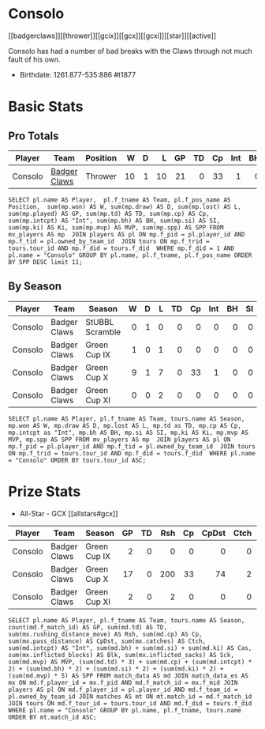 # Consolo

[[badgerclaws]][[thrower]][[gcix]][[gcx]][[gcxi]][[star]][[active]]

Consolo has had a number of bad breaks with the Claws through not much fault of his own.

* Birthdate: 1261.877-535:886 #t1877

# Basic Stats

## Pro Totals

| Player           | Team        | Position      | W | D | L | GP | TD | Cp | Int | BH | SI | Ki | MVP | SPP |
|------------------|-------------|---------------|--:|--:|--:|---:|---:|---:|----:|---:|---:|---:|----:|----:|
| Consolo | [Badger Claws](../teams/badgerclaws) | Thrower  |   10 |    1 |   10 |   21 |    0 |   33 |    1 |    0 |    0 |    0 |    4 |   55 |

```
SELECT pl.name AS Player,  pl.f_tname AS Team, pl.f_pos_name AS Position,  sum(mp.won) AS W, sum(mp.draw) AS D, sum(mp.lost) AS L, sum(mp.played) AS GP, sum(mp.td) AS TD, sum(mp.cp) AS Cp, sum(mp.intcpt) AS "Int", sum(mp.bh) AS BH, sum(mp.si) AS SI, sum(mp.ki) AS Ki, sum(mp.mvp) AS MVP, sum(mp.spp) AS SPP FROM mv_players AS mp  JOIN players AS pl ON mp.f_pid = pl.player_id AND mp.f_tid = pl.owned_by_team_id  JOIN tours ON mp.f_trid = tours.tour_id AND mp.f_did = tours.f_did  WHERE mp.f_did = 1 AND pl.name = "Consolo" GROUP BY pl.name, pl.f_tname, pl.f_pos_name ORDER BY SPP DESC limit 11;
```

## By Season

| Player | Team         | Season          | W | D | L | TD | Cp | Int | BH | SI | Ki | MVP | SPP |
|--------|--------------|-----------------|--:|--:|--:|---:|---:|----:|---:|---:|---:|----:|----:|
| Consolo | Badger Claws | StUBBL Scramble |    0 |    1 |    0 |    0 |    0 |    0 |    0 |    0 |    0 |    0 |    0 |
| Consolo | Badger Claws | Green Cup IX    |    1 |    0 |    1 |    0 |    0 |    0 |    0 |    0 |    0 |    0 |    0 |
| Consolo | Badger Claws | Green Cup X     |    9 |    1 |    7 |    0 |   33 |    1 |    0 |    0 |    0 |    4 |   55 |
| Consolo | Badger Claws | Green Cup XI    |    0 |    0 |    2 |    0 |    0 |    0 |    0 |    0 |    0 |    0 |    0 |

```
SELECT pl.name AS Player, pl.f_tname AS Team, tours.name AS Season, mp.won AS W, mp.draw AS D, mp.lost AS L, mp.td as TD, mp.cp AS Cp, mp.intcpt as "Int", mp.bh AS BH, mp.si AS SI, mp.ki AS Ki, mp.mvp AS MVP, mp.spp AS SPP FROM mv_players AS mp  JOIN players AS pl ON mp.f_pid = pl.player_id AND mp.f_tid = pl.owned_by_team_id  JOIN tours ON mp.f_trid = tours.tour_id AND mp.f_did = tours.f_did  WHERE pl.name = "Consolo" ORDER BY tours.tour_id ASC;
```

# Prize Stats

* All-Star - GCX [[allstars#gcx]]

| Player | Team         | Season          | GP | TD | Rsh | Cp | CpDst | Ctch | Int | Cas | Blk | Sck | MVP | SPP |
|--------|--------------|-----------------|---:|---:|----:|---:|------:|-----:|----:|----:|----:|----:|----:|----:|
| Consolo | Badger Claws | Green Cup IX |  2 |    0 |    0 |    0 |     0 |    0 |    0 |    0 |    0 |    0 |    0 |    0 |
| Consolo | Badger Claws | Green Cup X  | 17 |    0 |  200 |   33 |    74 |    2 |    1 |    0 |   17 |    1 |    4 |   55 |
| Consolo | Badger Claws | Green Cup XI |  2 |    0 |    2 |    0 |     0 |    0 |    0 |    0 |    4 |    0 |    0 |    0 |

```
SELECT pl.name AS Player, pl.f_tname AS Team, tours.name AS Season, count(md.f_match_id) AS GP, sum(md.td) AS TD, sum(mx.rushing_distance_move) AS Rsh, sum(md.cp) AS Cp, sum(mx.pass_distance) AS CpDst, sum(mx.catches) AS Ctch, sum(md.intcpt) AS "Int", sum(md.bh) + sum(md.si) + sum(md.ki) AS Cas, sum(mx.inflicted_blocks) AS Blk, sum(mx.inflicted_sacks) AS Sck, sum(md.mvp) AS MVP, (sum(md.td) * 3) + sum(md.cp) + (sum(md.intcpt) * 2) + (sum(md.bh) * 2) + (sum(md.si) * 2) + (sum(md.ki) * 2) + (sum(md.mvp) * 5) AS SPP FROM match_data AS md JOIN match_data_es AS mx ON md.f_player_id = mx.f_pid AND md.f_match_id = mx.f_mid JOIN players AS pl ON md.f_player_id = pl.player_id AND md.f_team_id = pl.owned_by_team_id JOIN matches AS mt ON mt.match_id = md.f_match_id JOIN tours ON md.f_tour_id = tours.tour_id AND md.f_did = tours.f_did WHERE pl.name = "Consolo" GROUP BY pl.name, pl.f_tname, tours.name ORDER BY mt.match_id ASC;
```